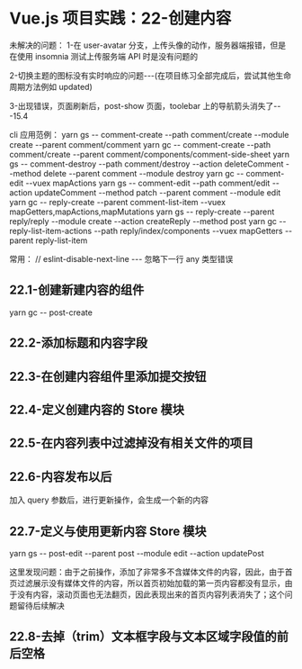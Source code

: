 # Vue.js 项目实践：22-创建内容

未解决的问题：
1-在 user-avatar 分支，上传头像的动作，服务器端报错，但是在使用 insomnia 测试上传服务端 API 时是没有问题的

2-切换主题的图标没有实时响应的问题---(在项目练习全部完成后，尝试其他生命周期方法例如 updated)

3-出现错误，页面刷新后，post-show 页面，toolebar 上的导航箭头消失了---15.4

cli 应用范例：
yarn gs -- comment-create --path comment/create --module create --parent comment/comment
yarn gc -- comment-create --path comment/create --parent comment/components/comment-side-sheet
yarn gs -- comment-destroy --path comment/destroy --action deleteComment --method delete --parent comment --module destroy
yarn gc -- comment-edit --vuex mapActions
yarn gs -- comment-edit --path comment/edit --action updateComment --method patch --parent comment --module edit
yarn gc -- reply-create --parent comment-list-item --vuex mapGetters,mapActions,mapMutations
yarn gs -- reply-create --parent reply/reply --module create --action createReply --method post
yarn gc -- reply-list-item-actions --path reply/index/components --vuex mapGetters --parent reply-list-item

常用：
// eslint-disable-next-line --- 忽略下一行 any 类型错误

## 22.1-创建新建内容的组件

yarn gc -- post-create

## 22.2-添加标题和内容字段

## 22.3-在创建内容组件里添加提交按钮

## 22.4-定义创建内容的 Store 模块

## 22.5-在内容列表中过滤掉没有相关文件的项目

## 22.6-内容发布以后

加入 query 参数后，进行更新操作，会生成一个新的内容

## 22.7-定义与使用更新内容 Store 模块

yarn gs -- post-edit --parent post --module edit --action updatePost

这里发现问题：由于之前操作，添加了非常多不含媒体文件的内容，因此，由于首页过滤展示没有媒体文件的内容，所以首页初始加载的第一页内容都没有显示，由于没有内容，滚动页面也无法翻页，因此表现出来的首页内容列表消失了；这个问题留待后续解决

## 22.8-去掉（trim）文本框字段与文本区域字段值的前后空格
